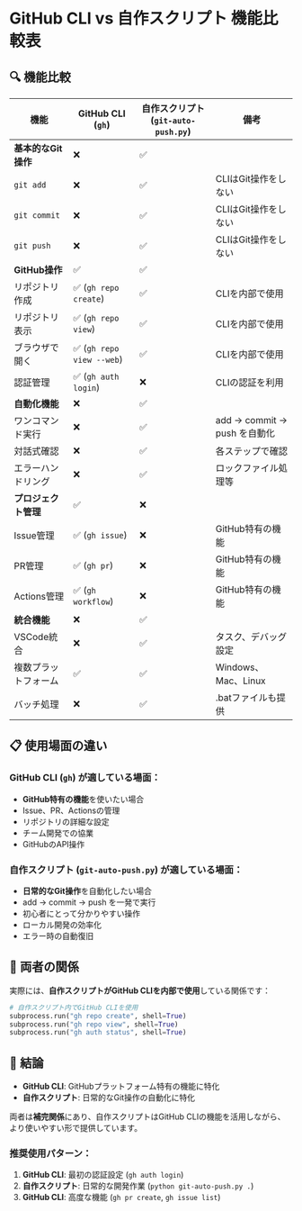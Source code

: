 # GitHub CLI vs 自作スクリプト 機能比較表

## 🔍 機能比較

| 機能 | GitHub CLI (`gh`) | 自作スクリプト (`git-auto-push.py`) | 備考 |
|------|-------------------|-------------------------------------|------|
| **基本的なGit操作** | ❌ | ✅ | |
| `git add` | ❌ | ✅ | CLIはGit操作をしない |
| `git commit` | ❌ | ✅ | CLIはGit操作をしない |
| `git push` | ❌ | ✅ | CLIはGit操作をしない |
| **GitHub操作** | ✅ | ✅ | |
| リポジトリ作成 | ✅ (`gh repo create`) | ✅ | CLIを内部で使用 |
| リポジトリ表示 | ✅ (`gh repo view`) | ✅ | CLIを内部で使用 |
| ブラウザで開く | ✅ (`gh repo view --web`) | ✅ | CLIを内部で使用 |
| 認証管理 | ✅ (`gh auth login`) | ❌ | CLIの認証を利用 |
| **自動化機能** | ❌ | ✅ | |
| ワンコマンド実行 | ❌ | ✅ | add → commit → push を自動化 |
| 対話式確認 | ❌ | ✅ | 各ステップで確認 |
| エラーハンドリング | ❌ | ✅ | ロックファイル処理等 |
| **プロジェクト管理** | ✅ | ❌ | |
| Issue管理 | ✅ (`gh issue`) | ❌ | GitHub特有の機能 |
| PR管理 | ✅ (`gh pr`) | ❌ | GitHub特有の機能 |
| Actions管理 | ✅ (`gh workflow`) | ❌ | GitHub特有の機能 |
| **統合機能** | ❌ | ✅ | |
| VSCode統合 | ❌ | ✅ | タスク、デバッグ設定 |
| 複数プラットフォーム | ✅ | ✅ | Windows、Mac、Linux |
| バッチ処理 | ❌ | ✅ | .batファイルも提供 |

## 📋 使用場面の違い

### GitHub CLI (`gh`) が適している場面：
- **GitHub特有の機能**を使いたい場合
- Issue、PR、Actionsの管理
- リポジトリの詳細な設定
- チーム開発での協業
- GitHubのAPI操作

### 自作スクリプト (`git-auto-push.py`) が適している場面：
- **日常的なGit操作**を自動化したい場合
- add → commit → push を一発で実行
- 初心者にとって分かりやすい操作
- ローカル開発の効率化
- エラー時の自動復旧

## 🤝 両者の関係

実際には、**自作スクリプトがGitHub CLIを内部で使用**している関係です：

```python
# 自作スクリプト内でGitHub CLIを使用
subprocess.run("gh repo create", shell=True)
subprocess.run("gh repo view", shell=True)
subprocess.run("gh auth status", shell=True)
```

## 🎯 結論

- **GitHub CLI**: GitHubプラットフォーム特有の機能に特化
- **自作スクリプト**: 日常的なGit操作の自動化に特化

両者は**補完関係**にあり、自作スクリプトはGitHub CLIの機能を活用しながら、より使いやすい形で提供しています。

### 推奨使用パターン：
1. **GitHub CLI**: 最初の認証設定 (`gh auth login`)
2. **自作スクリプト**: 日常的な開発作業 (`python git-auto-push.py .`)
3. **GitHub CLI**: 高度な機能 (`gh pr create`, `gh issue list`)
